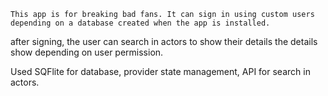 	This app is for breaking bad fans. It can sign in using custom users depending on a database created when the app is installed.
after signing, the user can search in actors to show their details
the details show depending on user permission.

Used SQFlite for database, provider state management, API for search in actors.

